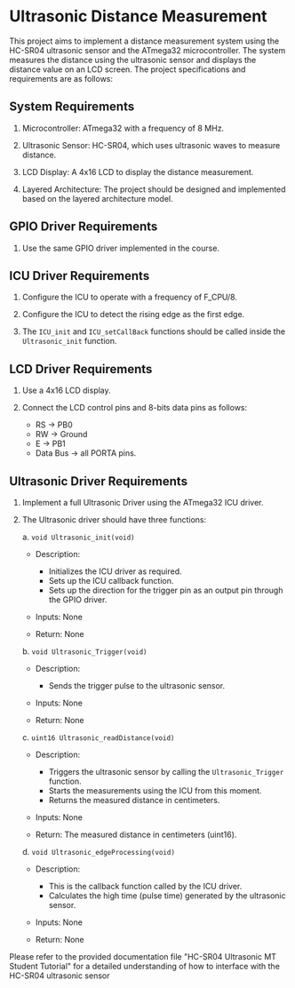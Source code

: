 # Ultrasonic Distance Measurement 

This project aims to implement a distance measurement system using the HC-SR04 ultrasonic sensor and the ATmega32 microcontroller. The system measures the distance using the ultrasonic sensor and displays the distance value on an LCD screen. The project specifications and requirements are as follows:

## System Requirements

1. Microcontroller: ATmega32 with a frequency of 8 MHz.

2. Ultrasonic Sensor: HC-SR04, which uses ultrasonic waves to measure distance.

3. LCD Display: A 4x16 LCD to display the distance measurement.

4. Layered Architecture: The project should be designed and implemented based on the layered architecture model.

## GPIO Driver Requirements

1. Use the same GPIO driver implemented in the course.

## ICU Driver Requirements

1. Configure the ICU to operate with a frequency of F_CPU/8.

2. Configure the ICU to detect the rising edge as the first edge.

3. The `ICU_init` and `ICU_setCallBack` functions should be called inside the `Ultrasonic_init` function.

## LCD Driver Requirements

1. Use a 4x16 LCD display.

2. Connect the LCD control pins and 8-bits data pins as follows:
   - RS → PB0
   - RW → Ground
   - E → PB1
   - Data Bus → all PORTA pins.

## Ultrasonic Driver Requirements

1. Implement a full Ultrasonic Driver using the ATmega32 ICU driver.

2. The Ultrasonic driver should have three functions:

   a. `void Ultrasonic_init(void)`

      - Description:
        - Initializes the ICU driver as required.
        - Sets up the ICU callback function.
        - Sets up the direction for the trigger pin as an output pin through the GPIO driver.

      - Inputs: None
      - Return: None

   b. `void Ultrasonic_Trigger(void)`

      - Description:
        - Sends the trigger pulse to the ultrasonic sensor.

      - Inputs: None
      - Return: None

   c. `uint16 Ultrasonic_readDistance(void)`

      - Description:
        - Triggers the ultrasonic sensor by calling the `Ultrasonic_Trigger` function.
        - Starts the measurements using the ICU from this moment.
        - Returns the measured distance in centimeters.

      - Inputs: None
      - Return: The measured distance in centimeters (uint16).

   d. `void Ultrasonic_edgeProcessing(void)`

      - Description:
        - This is the callback function called by the ICU driver.
        - Calculates the high time (pulse time) generated by the ultrasonic sensor.

      - Inputs: None
      - Return: None

Please refer to the provided documentation file "HC-SR04 Ultrasonic MT Student Tutorial" for a detailed understanding of how to interface with the HC-SR04 ultrasonic sensor
